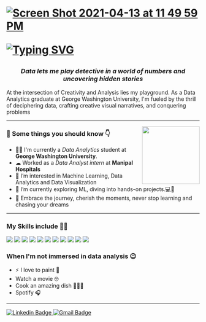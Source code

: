 
<h1>  
  <p dir="auto">
    <a target="_blank" rel="noopener noreferrer nofollow" href="https://user-images.githubusercontent.com/53010153/114656072-08769400-9cb3-11eb-83d0-fc066297feb1.png"><img src="https://user-images.githubusercontent.com/53010153/114656072-08769400-9cb3-11eb-83d0-fc066297feb1.png" alt="Screen Shot 2021-04-13 at 11 49 59 PM" style="max-width: 100%;">
    </a>
  </p>
  <p dir="auto">
    <a href="https://github.com/CodingAce123">
        <img src="https://readme-typing-svg.herokuapp.com/?font=Roboto&amp;size=60&amp;center=true&amp;vCenter=true&amp;width=900&amp;height=100&amp;lines=I'm+Harshita+%F0%9F%91%8B;I+am+a+Data+Analyst;Nice+to+Meet+You+%F0%9F%98%84" alt="Typing SVG" style="max-width: 100%;">
    </a>
</p>
</h1>
<h3 align="center"><em>Data lets me play detective in a world of numbers and uncovering hidden stories</em></h3>
<p> At the intersection of Creativity and Analysis lies my playground. As a Data Analytics graduate at George Washington University, I'm fueled by the thrill of deciphering data, crafting creative visual narratives, and conquering problems  </p>
<hr>
<img align="right" src="https://media.giphy.com/media/v1.Y2lkPTc5MGI3NjExcWNjNW45eTF3ZHZjazRmMHV0M3J3NjcweXk1bDkyNnA5NmpkZXg1dyZlcD12MV9naWZzX3NlYXJjaCZjdD1n/42wQXwITfQbDGKqUP7/giphy.gif" height="150px" width="150px">
<h3>🚀 Some things you should know 👇</h3>
<ul>
<li>👨‍💻 I'm currently a <em>Data Analytics</em> student at <strong>George Washington University</strong>.</li>
<li>☁  Worked as a <em>Data Analyst intern</em> at <strong>Manipal Hospitals</strong></li>
<li>👀 I’m interested in Machine Learning, Data Analytics and Data Visualization</li>
<li>🌱 I’m currently exploring ML, diving into hands-on projects.💻🤖</li>
<li>🔮 Embrace the journey, cherish the moments, never stop learning and chasing your dreams </li>

</ul>
<hr>
<h3>My Skills include 👨‍💻</h3>
<div>
    <img src="https://img.shields.io/badge/python-%2314354C.svg?style=for-the-badge&logo=python&logoColor=white">
    <img src="https://img.shields.io/badge/R-276DC3?style=for-the-badge&logo=r&logoColor=white">
    <img src="https://img.shields.io/badge/Plotly-%233F4F75.svg?style=for-the-badge&logo=plotly&logoColor=white" >
    <img src="https://img.shields.io/badge/MySQL-00000F?style=for-the-badge&logo=mysql&logoColor=white">
    <img src="https://img.shields.io/badge/scikit--learn-%23F7931E.svg?style=for-the-badge&logo=scikit-learn&logoColor=white">
    <img src="https://img.shields.io/badge/pandas-%23150458.svg?style=for-the-badge&logo=pandas&logoColor=white">
    <img src="https://img.shields.io/badge/numpy-%23013243.svg?style=for-the-badge&logo=numpy&logoColor=white">   
    <img src= "https://img.shields.io/badge/power_bi-F2C811?style=for-the-badge&logo=powerbi&logoColor=black">
    <img src = "https://img.shields.io/badge/Tableau-E97627?style=for-the-badge&logo=Tableau&logoColor=white">
    <img src="https://img.shields.io/badge/Microsoft_Excel-217346?style=for-the-badge&logo=microsoft-excel&logoColor=white">
    <img src="https://img.shields.io/badge/Microsoft_SQL_Server-CC2927?style=for-the-badge&logo=microsoft-sql-server&logoColor=white">
   
  <h3>When I'm not immersed in data analysis 😉</h3>
<ul>
    <li>⚡ I love to paint 🎨</li>
    <li>Watch a movie  🤓</li>
    <li>Cook an amazing dish 👨‍🍳😋</li>
    <li> Spotify 🎧</li>    
</ul>
<hr>
 
    

<p dir="auto">
   <a href="https://www.linkedin.com/in/harshmb/" rel="nofollow">
       <img src="https://img.shields.io/badge/-harshmb-blue?style=flat-square&logo=Linkedin&logoColor=white&link=https://www.linkedin.com/in/harshmb/" alt="Linkedin Badge" data-canonical-src="https://img.shields.io/badge/-harshmb-blue?style=flat-square&amp;logo=Linkedin&amp;logoColor=white&amp;link=https://www.linkedin.com/in/harshmb/" style="max-width: 100%;">
   </a>
  <a href="mailto:bharadwajharshita2000@gmail.com">
    <img src="https://img.shields.io/badge/-bharadwajharshita2000.com-c14438?style=flat-square&logo=Gmail&logoColor=white&link=mailto:bharadwajharshita2000@gmail.com" alt="Gmail Badge" style="max-width: 100%;">
  </a>

